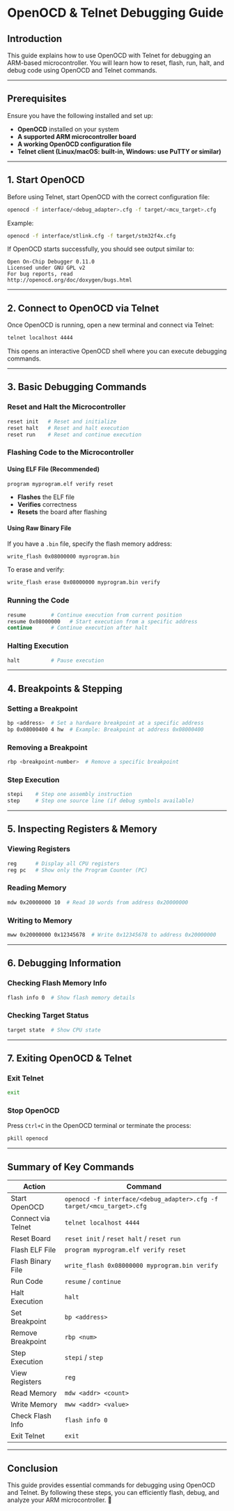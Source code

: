 
# OpenOCD & Telnet Debugging Guide

## Introduction
This guide explains how to use OpenOCD with Telnet for debugging an ARM-based microcontroller. You will learn how to reset, flash, run, halt, and debug code using OpenOCD and Telnet commands.

---

## Prerequisites
Ensure you have the following installed and set up:

- **OpenOCD** installed on your system
- **A supported ARM microcontroller board**
- **A working OpenOCD configuration file**
- **Telnet client (Linux/macOS: built-in, Windows: use PuTTY or similar)**

---

## 1. Start OpenOCD

Before using Telnet, start OpenOCD with the correct configuration file:

```bash
openocd -f interface/<debug_adapter>.cfg -f target/<mcu_target>.cfg
```

Example:
```bash
openocd -f interface/stlink.cfg -f target/stm32f4x.cfg
```

If OpenOCD starts successfully, you should see output similar to:
```
Open On-Chip Debugger 0.11.0
Licensed under GNU GPL v2
For bug reports, read
http://openocd.org/doc/doxygen/bugs.html
```

---

## 2. Connect to OpenOCD via Telnet
Once OpenOCD is running, open a new terminal and connect via Telnet:

```bash
telnet localhost 4444
```

This opens an interactive OpenOCD shell where you can execute debugging commands.

---

## 3. Basic Debugging Commands

### **Reset and Halt the Microcontroller**
```bash
reset init   # Reset and initialize
reset halt   # Reset and halt execution
reset run    # Reset and continue execution
```

### **Flashing Code to the Microcontroller**

#### **Using ELF File (Recommended)**
```bash
program myprogram.elf verify reset
```
- **Flashes** the ELF file
- **Verifies** correctness
- **Resets** the board after flashing

#### **Using Raw Binary File**
If you have a `.bin` file, specify the flash memory address:
```bash
write_flash 0x08000000 myprogram.bin
```

To erase and verify:
```bash
write_flash erase 0x08000000 myprogram.bin verify
```

### **Running the Code**
```bash
resume        # Continue execution from current position
resume 0x08000000   # Start execution from a specific address
continue      # Continue execution after halt
```

### **Halting Execution**
```bash
halt          # Pause execution
```

---

## 4. Breakpoints & Stepping

### **Setting a Breakpoint**
```bash
bp <address>  # Set a hardware breakpoint at a specific address
bp 0x08000400 4 hw  # Example: Breakpoint at address 0x08000400
```

### **Removing a Breakpoint**
```bash
rbp <breakpoint-number>  # Remove a specific breakpoint
```

### **Step Execution**
```bash
stepi    # Step one assembly instruction
step     # Step one source line (if debug symbols available)
```

---

## 5. Inspecting Registers & Memory

### **Viewing Registers**
```bash
reg      # Display all CPU registers
reg pc   # Show only the Program Counter (PC)
```

### **Reading Memory**
```bash
mdw 0x20000000 10  # Read 10 words from address 0x20000000
```

### **Writing to Memory**
```bash
mww 0x20000000 0x12345678  # Write 0x12345678 to address 0x20000000
```

---

## 6. Debugging Information

### **Checking Flash Memory Info**
```bash
flash info 0  # Show flash memory details
```

### **Checking Target Status**
```bash
target state  # Show CPU state
```

---

## 7. Exiting OpenOCD & Telnet

### **Exit Telnet**
```bash
exit
```

### **Stop OpenOCD**
Press `Ctrl+C` in the OpenOCD terminal or terminate the process:
```bash
pkill openocd
```

---

## Summary of Key Commands

| Action | Command |
|--------|---------|
| Start OpenOCD | `openocd -f interface/<debug_adapter>.cfg -f target/<mcu_target>.cfg` |
| Connect via Telnet | `telnet localhost 4444` |
| Reset Board | `reset init` / `reset halt` / `reset run` |
| Flash ELF File | `program myprogram.elf verify reset` |
| Flash Binary File | `write_flash 0x08000000 myprogram.bin verify` |
| Run Code | `resume` / `continue` |
| Halt Execution | `halt` |
| Set Breakpoint | `bp <address>` |
| Remove Breakpoint | `rbp <num>` |
| Step Execution | `stepi` / `step` |
| View Registers | `reg` |
| Read Memory | `mdw <addr> <count>` |
| Write Memory | `mww <addr> <value>` |
| Check Flash Info | `flash info 0` |
| Exit Telnet | `exit` |

---

## Conclusion
This guide provides essential commands for debugging using OpenOCD and Telnet. By following these steps, you can efficiently flash, debug, and analyze your ARM microcontroller. 🚀

